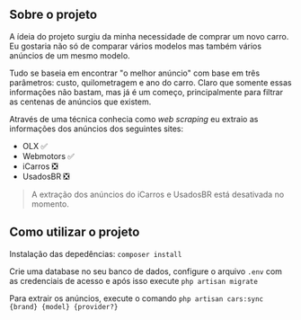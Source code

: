## Sobre o projeto

A ídeia do projeto surgiu da minha necessidade de comprar um novo carro. Eu gostaria não só de comparar vários modelos mas também vários anúncios de um mesmo modelo.

Tudo se baseia em encontrar "o melhor anúncio" com base em três parâmetros: custo, quilometragem e ano do carro. Claro que somente essas informações não bastam, mas já é  um começo, principalmente para filtrar as centenas de anúncios que existem.

Através de uma técnica conhecia como _web scraping_ eu extraio as informações dos anúncios dos seguintes sites:

- OLX ✅
- Webmotors ✅
- iCarros ❎
- UsadosBR ❎

> A extração dos anúncios do iCarros e UsadosBR está desativada no momento.

## Como utilizar o projeto

Instalação das depedências: `composer install`

Crie uma database no seu banco de dados, configure o arquivo `.env` com as credenciais de acesso e após isso execute `php artisan migrate`

Para extrair os anúncios, execute o comando `php artisan cars:sync {brand} {model} {provider?}`
